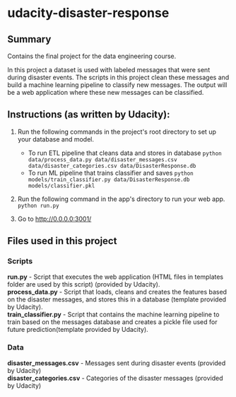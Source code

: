 # udacity-disaster-response

## Summary
Contains the final project for the data engineering course.

In this project a dataset is used with labeled messages that were sent during disaster events. The scripts in this project clean these messages and build a machine learning pipeline to classify new messages. The output will be a web application where these new messages can be classified.

## Instructions (as written by Udacity):
1. Run the following commands in the project's root directory to set up your database and model.

    - To run ETL pipeline that cleans data and stores in database
        `python data/process_data.py data/disaster_messages.csv data/disaster_categories.csv data/DisasterResponse.db`
    - To run ML pipeline that trains classifier and saves
        `python models/train_classifier.py data/DisasterResponse.db models/classifier.pkl`

2. Run the following command in the app's directory to run your web app.
    `python run.py`

3. Go to http://0.0.0.0:3001/

## Files used in this project

### Scripts
**run.py** - Script that executes the web application (HTML files in templates folder are used by this script) (provided by Udacity).<br/>
**process_data.py** - Script that loads, cleans and creates the features based on the disaster messages, and stores this in a database (template provided by Udacity).<br/>
**train_classifier.py** - Script that contains the machine learning pipeline to train based on the messages database and creates a pickle file used for future prediction(template provided by Udacity).<br/>

### Data

**disaster_messages.csv** - Messages sent during disaster events (provided by Udacity)<br/>
**disaster_categories.csv** - Categories of the disaster messages (provided by Udacity)<br/>
